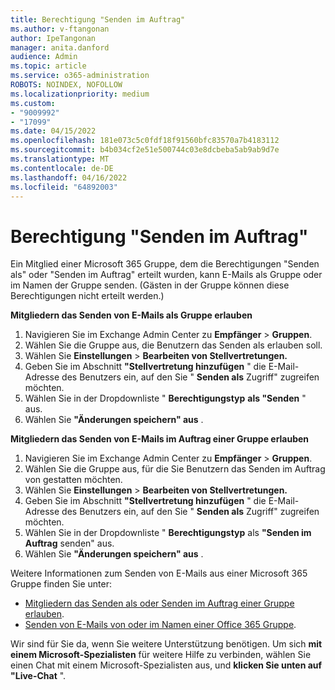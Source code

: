 ```yaml
---
title: Berechtigung "Senden im Auftrag"
ms.author: v-ftangonan
author: IpeTangonan
manager: anita.danford
audience: Admin
ms.topic: article
ms.service: o365-administration
ROBOTS: NOINDEX, NOFOLLOW
ms.localizationpriority: medium
ms.custom:
- "9009992"
- "17099"
ms.date: 04/15/2022
ms.openlocfilehash: 181e073c5c0fdf18f91560bfc83570a7b4183112
ms.sourcegitcommit: b4b034cf2e51e500744c03e8dcbeba5ab9ab9d7e
ms.translationtype: MT
ms.contentlocale: de-DE
ms.lasthandoff: 04/16/2022
ms.locfileid: "64892003"
---
```

# <a name="send-on-behalf-permission"></a>Berechtigung "Senden im Auftrag"

Ein Mitglied einer Microsoft 365 Gruppe, dem die Berechtigungen "Senden als" oder "Senden im Auftrag" erteilt wurden, kann E-Mails als Gruppe oder im Namen der Gruppe senden. (Gästen in der Gruppe können diese Berechtigungen nicht erteilt werden.)

**Mitgliedern das Senden von E-Mails als Gruppe erlauben**

1. Navigieren Sie im Exchange Admin Center zu **Empfänger** > **Gruppen**.
2. Wählen Sie die Gruppe aus, die Benutzern das Senden als erlauben soll.
3. Wählen Sie **Einstellungen** >  **Bearbeiten von Stellvertretungen.**
4. Geben Sie im Abschnitt **"Stellvertretung hinzufügen** " die E-Mail-Adresse des Benutzers ein, auf den Sie " **Senden als** Zugriff" zugreifen möchten.
5. Wählen Sie in der Dropdownliste " **Berechtigungstyp** **als "Senden** " aus.
6. Wählen Sie **"Änderungen speichern" aus** .

**Mitgliedern das Senden von E-Mails im Auftrag einer Gruppe erlauben**

1. Navigieren Sie im Exchange Admin Center zu **Empfänger** > **Gruppen**.
2. Wählen Sie die Gruppe aus, für die Sie Benutzern das Senden im Auftrag von gestatten möchten.
3. Wählen Sie **Einstellungen** >  **Bearbeiten von Stellvertretungen.**
4. Geben Sie im Abschnitt **"Stellvertretung hinzufügen** " die E-Mail-Adresse des Benutzers ein, auf den Sie " **Senden als** Zugriff" zugreifen möchten.
5. Wählen Sie in der Dropdownliste " **Berechtigungstyp** als **"Senden im Auftrag** senden" aus.
6. Wählen Sie **"Änderungen speichern" aus** .

Weitere Informationen zum Senden von E-Mails aus einer Microsoft 365 Gruppe finden Sie unter:

- [Mitgliedern das Senden als oder Senden im Auftrag einer Gruppe erlauben](https://docs.microsoft.com/microsoft-365/solutions/allow-members-to-send-as-or-send-on-behalf-of-group).
- [Senden von E-Mails von oder im Namen einer Office 365 Gruppe](https://support.microsoft.com/office/send-email-from-or-on-behalf-of-an-office-365-group-0f4964af-aec6-484b-a65c-0434df8cdb6b).

Wir sind für Sie da, wenn Sie weitere Unterstützung benötigen. Um sich **mit einem Microsoft-Spezialisten** für weitere Hilfe zu verbinden, wählen Sie einen Chat mit einem Microsoft-Spezialisten aus, und **klicken Sie unten auf "Live-Chat** ".
